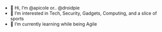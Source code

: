 - 👋 Hi, I’m @apicole or.. @droidpie
- 👀 I’m interested in Tech, Security, Gadgets, Computing, and a slice of sports
- 🌱 I’m currently learning while being Agile

